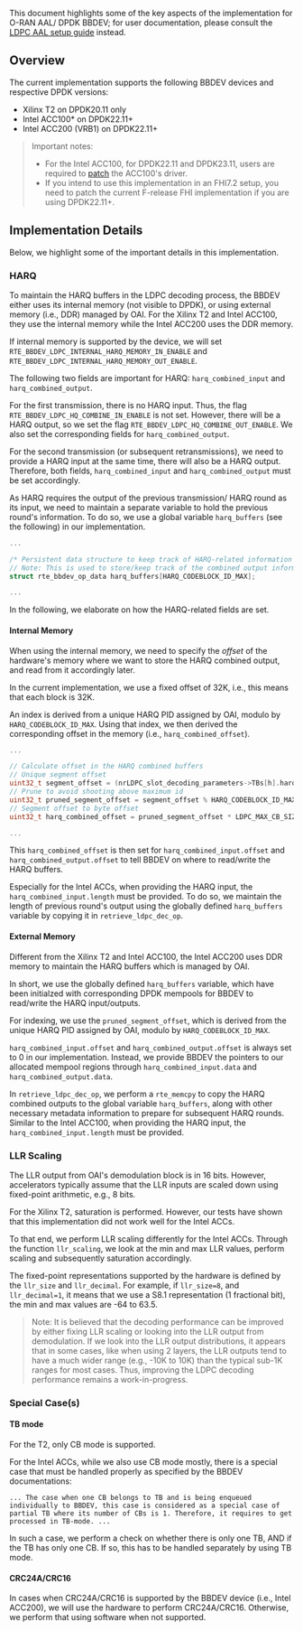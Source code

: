 This document highlights some of the key aspects of the implementation for O-RAN AAL/ DPDK BBDEV; for user documentation, please consult the [LDPC AAL setup guide](../../../../../doc/LDPC_AAL_OFFLOAD_SETUP.md) instead.

## Overview

The current implementation supports the following BBDEV devices and respective DPDK versions:
- Xilinx T2 on DPDK20.11 only
- Intel ACC100* on DPDK22.11+
- Intel ACC200 (VRB1) on DPDK22.11+

> Important notes: 
> - For the Intel ACC100, for DPDK22.11 and DPDK23.11, users are required to [patch](https://github.com/DPDK/dpdk/commit/fdde63a1dfc129d0a510a831aa98253b36a2a1cd) the ACC100's driver.
> - If you intend to use this implementation in an FHI7.2 setup, you need to patch the current F-release FHI implementation if you are using DPDK22.11+.

## Implementation Details

Below, we highlight some of the important details in this implementation.

### HARQ 

To maintain the HARQ buffers in the LDPC decoding process, the BBDEV either uses its internal memory (not visible to DPDK), or using external memory (i.e., DDR) managed by OAI. 
For the Xilinx T2 and Intel ACC100, they use the internal memory while the Intel ACC200 uses the DDR memory.

If internal memory is supported by the device, we will set `RTE_BBDEV_LDPC_INTERNAL_HARQ_MEMORY_IN_ENABLE` and `RTE_BBDEV_LDPC_INTERNAL_HARQ_MEMORY_OUT_ENABLE`.

The following two fields are important for HARQ: `harq_combined_input` and `harq_combined_output`.

For the first transmission, there is no HARQ input.
Thus, the flag `RTE_BBDEV_LDPC_HQ_COMBINE_IN_ENABLE` is not set.
However, there will be a HARQ output, so we set the flag `RTE_BBDEV_LDPC_HQ_COMBINE_OUT_ENABLE`.
We also set the corresponding fields for `harq_combined_output`.

For the second transmission (or subsequent retransmissions), we need to provide a HARQ input at the same time, there will also be a HARQ output.
Therefore, both fields, `harq_combined_input` and `harq_combined_output` must be set accordingly.

As HARQ requires the output of the previous transmission/ HARQ round as its input, we need to maintain a separate variable to hold the previous round's information. 
To do so, we use a global variable `harq_buffers` (see the following) in our implementation.
```C
...

/* Persistent data structure to keep track of HARQ-related information */
// Note: This is used to store/keep track of the combined output information across iterations
struct rte_bbdev_op_data harq_buffers[HARQ_CODEBLOCK_ID_MAX];

...
```


In the following, we elaborate on how the HARQ-related fields are set.

#### Internal Memory

When using the internal memory, we need to specify the *offset* of the hardware's memory where we want to store the HARQ combined output, and read from it accordingly later.

In the current implementation, we use a fixed offset of 32K, i.e., this means that each block is 32K. 

An index is derived from a unique HARQ PID assigned by OAI, modulo by `HARQ_CODEBLOCK_ID_MAX`. 
Using that index, we then derived the corresponding offset in the memory (i.e., `harq_combined_offset`).

```C
...

// Calculate offset in the HARQ combined buffers
// Unique segment offset
uint32_t segment_offset = (nrLDPC_slot_decoding_parameters->TBs[h].harq_unique_pid * NR_LDPC_MAX_NUM_CB) + i;
// Prune to avoid shooting above maximum id
uint32_t pruned_segment_offset = segment_offset % HARQ_CODEBLOCK_ID_MAX;
// Segment offset to byte offset
uint32_t harq_combined_offset = pruned_segment_offset * LDPC_MAX_CB_SIZE;

...
```

This `harq_combined_offset` is then set for `harq_combined_input.offset` and `harq_combined_output.offset` to tell BBDEV on where to read/write the HARQ buffers.

Especially for the Intel ACCs, when providing the HARQ input, the `harq_combined_input.length` must be provided. 
To do so, we maintain the length of previous round's output using the globally defined `harq_buffers` variable by copying it in `retrieve_ldpc_dec_op`.

#### External Memory

Different from the Xilinx T2 and Intel ACC100, the Intel ACC200 uses DDR memory to maintain the HARQ buffers which is managed by OAI.

In short, we use the globally defined `harq_buffers` variable, which have been initialzed with corresponding DPDK mempools for BBDEV to read/write the HARQ input/outputs.

For indexing, we use the `pruned_segment_offset`, which is derived from the unique HARQ PID assigned by OAI, modulo by `HARQ_CODEBLOCK_ID_MAX`. 

`harq_combined_input.offset` and `harq_combined_output.offset` is always set to 0 in our implementation.
Instead, we provide BBDEV the pointers to our allocated mempool regions through `harq_combined_input.data` and `harq_combined_output.data`.

In `retrieve_ldpc_dec_op`, we perform a `rte_memcpy` to copy the HARQ combined outputs to the global variable `harq_buffers`, along with other necessary metadata information to prepare for subsequent HARQ rounds.
Similar to the Intel ACC100, when providing the HARQ input, the `harq_combined_input.length` must be provided. 

### LLR Scaling

The LLR output from OAI's demodulation block is in 16 bits.
However, accelerators typically assume that the LLR inputs are scaled down using fixed-point arithmetic, e.g., 8 bits.

For the Xilinx T2, saturation is performed.
However, our tests have shown that this implementation did not work well for the Intel ACCs.

To that end, we perform LLR scaling differently for the Intel ACCs.
Through the function `llr_scaling`, we look at the min and max LLR values, perform scaling and subsequently saturation accordingly.

The fixed-point representations supported by the hardware is defined by the `llr_size` and `llr_decimal`.
For example, if `llr_size=8`, and `llr_decimal=1`, it means that we use a S8.1 representation (1 fractional bit), the min and max values are -64 to 63.5.

> Note: It is believed that the decoding performance can be improved by either fixing LLR scaling or looking into the LLR output from demodulation.
> If we look into the LLR output distributions, it appears that in some cases, like when using 2 layers, the LLR outputs tend to have a much wider range (e.g., -10K to 10K) than the typical sub-1K ranges for most cases.
> Thus, improving the LDPC decoding performance remains a work-in-progress.

### Special Case(s)

#### TB mode

For the T2, only CB mode is supported.

For the Intel ACCs, while we also use CB mode mostly, there is a special case that must be handled properly as specified by the BBDEV documentations: 
```
... The case when one CB belongs to TB and is being enqueued individually to BBDEV, this case is considered as a special case of partial TB where its number of CBs is 1. Therefore, it requires to get processed in TB-mode. ...
```

In such a case, we perform a check on whether there is only one TB, AND if the TB has only one CB.
If so, this has to be handled separately by using TB mode.

#### CRC24A/CRC16

In cases when CRC24A/CRC16 is supported by the BBDEV device (i.e., Intel ACC200), we will use the hardware to perform CRC24A/CRC16. Otherwise, we perform that using software when not supported.